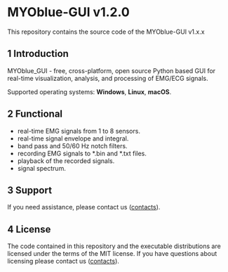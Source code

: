 # MYOblue-GUI v1.2.0 

This repository contains the source code of the MYOblue-GUI v1.x.x

## 1 Introduction

MYOblue_GUI - free, cross-platform, open source Python based GUI for real-time visualization, analysis, and processing of EMG/ECG signals.

Supported operating systems: **Windows**, **Linux**, **macOS**.

## 2 Functional
- real-time EMG signals from 1 to 8 sensors.
- real-time signal envelope and integral.
- band pass and 50/60 Hz notch filters.
- recording EMG signals to *.bin and *.txt files.
- playback of the recorded signals.
- signal spectrum.

## 3 Support

If you need assistance, please contact us ([contacts](https://elemyo.com/support/contacts)).

## 4 License

The code contained in this repository and the executable distributions are licensed under the terms of the MIT license. If you have questions about licensing please contact us ([contacts](https://elemyo.com/support/contacts)).

